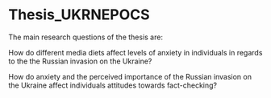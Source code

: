 # Thesis_UKRNEPOCS

The main research questions of the thesis are:

How do different media diets affect levels of anxiety in individuals in regards to the the Russian invasion on the Ukraine?

How do anxiety and the perceived importance of the Russian invasion on the Ukraine affect individuals attitudes towards fact-checking?
